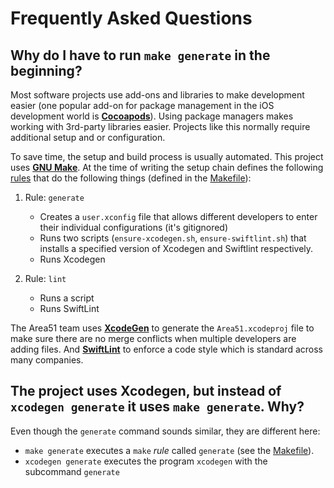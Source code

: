 # Frequently Asked Questions

## Why do I have to run `make generate` in the beginning?

Most software projects use add-ons and libraries to make development easier (one popular add-on for package management in the iOS development world is **[Cocoapods](http://cocoapods.org)**). Using package managers makes working with 3rd-party libraries easier. Projects like this normally require additional setup and or configuration.

To save time, the setup and build process is usually automated. This project uses **[GNU Make](https://www.gnu.org/software/make/)**. At the time of writing the setup chain defines the following [rules](https://www.gnu.org/software/make/manual/html_node/Makefile-Contents.html#Makefile-Contents) that do the following things (defined in the [Makefile](https://github.com/kgellci/Area51/blob/master/Makefile)):

1. Rule: `generate`
    - Creates a `user.xconfig` file that allows different developers to enter their individual configurations (it's gitignored)
    - Runs two scripts (`ensure-xcodegen.sh`, `ensure-swiftlint.sh`) that installs a specified version of Xcodegen and Swiftlint respectively.
    - Runs Xcodegen

2. Rule: `lint`
    - Runs a script
    - Runs SwiftLint

The Area51 team uses **[XcodeGen](https://github.com/yonaskolb/XcodeGen)** to generate the `Area51.xcodeproj` file to make sure there are no merge conflicts when multiple developers are adding files. And **[SwiftLint](https://github.com/realm/SwiftLint)** to enforce a code style which is standard across many companies.

## The project uses Xcodegen, but instead of `xcodegen generate` it uses `make generate`. Why?

Even though the `generate` command sounds similar, they are different here:

- `make generate` executes a `make` _rule_ called `generate` (see the [Makefile](https://github.com/kgellci/Area51/blob/master/Makefile)).
- `xcodegen generate` executes the program `xcodegen` with the subcommand `generate`
